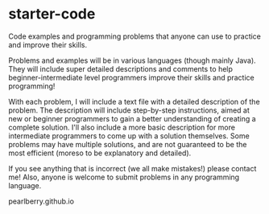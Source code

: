 # starter-code

Code examples and programming problems that anyone can use to practice and improve their skills.

Problems and examples will be in various languages (though mainly Java). They will include super detailed descriptions and comments to help beginner-intermediate level programmers improve their skills and practice programming!

With each problem, I will include a text file with a detailed description of the problem. The description will include step-by-step instructions, aimed at new or beginner programmers to gain a better understanding of creating a complete solution. I'll also include a more basic description for more intermediate programmers to come up with a solution themselves. Some problems may have multiple solutions, and are not guaranteed to be the most efficient (moreso to be explanatory and detailed).

If you see anything that is incorrect (we all make mistakes!) please contact me! Also, anyone is welcome to submit problems in any programming language.

pearlberry.github.io